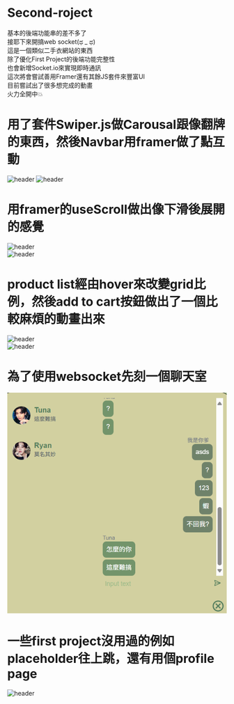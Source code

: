 ﻿# Second-roject  
基本的後端功能串的差不多了  
接耶下來開搞web socket(ಥ _ ಥ)  
這是一個類似二手衣網站的東西  
除了優化First Project的後端功能完整性  
也會新增Socket.io來實現即時通訊  
這次將會嘗試善用Framer還有其餘JS套件來豐富UI  
目前嘗試出了很多想完成的動畫  
火力全開中💥  

# 用了套件Swiper.js做Carousal跟像翻牌的東西，然後Navbar用framer做了點互動
![header](./readmeImage/header.png)
![header](./readmeImage/homeSwiper.png)  

# 用framer的useScroll做出像下滑後展開的感覺  
![header](./readmeImage/welcome.png)  
![header](./readmeImage/scroll.png)  

# product list經由hover來改變grid比例，然後add to cart按鈕做出了一個比較麻煩的動畫出來
![header](./readmeImage/productList.png)  
![header](./readmeImage/cartAnimation.png)  

# 為了使用websocket先刻一個聊天室
![header](./readmeImage/chat.png)  
  
# 一些first project沒用過的例如placeholder往上跳，還有用個profile page
![header](./readmeImage/sign.png)  



